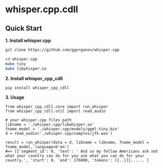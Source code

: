 # whisper.cpp.cdll

## Quick Start

**1. Install whisper.cpp**
```bash
git clone https://github.com/ggerganov/whisper.cpp

cd whisper.cpp
make tiny
make libwhisper.so
```

**2. Install whisper_cpp_cdll**
```bash
pip install whisper_cpp_cdll
```

**3. Usage**
```python3
from whisper_cpp_cdll.core import run_whisper
from whisper_cpp_cdll.util import read_audio

# your whisper.cpp files path
libname = './whisper.cpp/libwhisper.so'
fname_model = './whisper.cpp/models/ggml-tiny.bin'
d = read_audio('./whisper.cpp/samples/jfk.wav')

result = run_whisper(data = d, libname = libname, fname_model = fname_model, language=b'en')
#=> [{'segment_id': 0, 'text': ' And so my fellow Americans ask not what your country can do for you ask what you can do for your country.', 'start': 0, 'end': 176000, 'tokens': [{..}]},..... ]
```
